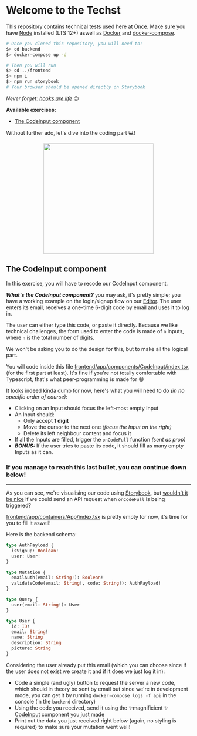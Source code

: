 # Welcome to the Techst

This repository contains technical tests used here at [Once](https://www.once.app). Make sure you have [Node](https://nodejs.org) installed (LTS 12+) aswell as [Docker](https://docs.docker.com/install) and [docker-compose](https://docs.docker.com/compose/install).

```bash
# Once you cloned this repository, you will need to:
$> cd backend
$> docker-compose up -d

# Then you will run
$> cd ../frontend
$> npm i
$> npm run storybook
# Your browser should be opened directly on Storybook
```

_Never forget: [hooks are life](https://www.youtube.com/watch?v=x2QBDQXn3iU)_ :wink:

**Available exercises:**
- [The CodeInput component](#the-codeinput-component)

Without further ado, let's dive into the coding part :computer:!
<p align="center">
  <img width="300" height="300" src="https://media.giphy.com/media/LmNwrBhejkK9EFP504/giphy.gif" />
</p>

## The CodeInput component

In this exercise, you will have to recode our CodeInput component.

**_What's the CodeInput component?_** you may ask, it's pretty simple; you have a working example on the login/signup flow on our [Editor](https://editor.once.app). The user enters its email, receives a one-time 6-digit code by email and uses it to log in.

The user can either type this code, or paste it directly. Because we like technical challenges, the form used to enter the code is made of `n` inputs, where `n` is the total number of digits.

We won't be asking you to do the design for this, but to make all the logical part.

You will code inside this file [frontend/app/components/CodeInput/index.tsx](frontend/app/components/CodeInput/index.tsx) (for the first part at least). It's fine if you're not totally comfortable with Typescript, that's what peer-programming is made for :smile:

It looks indeed kinda dumb for now, here's what you will need to do _(in no specific order of course)_:
- Clicking on an Input should focus the left-most empty Input
- An Input should:
  - Only accept **1 digit**
  - Move the cursor to the next one _(focus the Input on the right)_
  - Delete its left neighbour content and focus it
- If all the Inputs are filled, trigger the `onCodeFull` function _(sent as prop)_
- **_BONUS:_** If the user tries to paste its code, it should fill as many empty Inputs as it can.

### If you manage to reach this last bullet, you can continue down below!

---

As you can see, we're visualising our code using [Storybook](https://storybook.js.org), but [wouldn't it be nice](https://www.youtube.com/watch?v=lD4sxxoJGkA) if we could send an API request when `onCodeFull` is being triggered?

[frontend/app/containers/App/index.tsx](frontend/app/containers/App/index.tsx) is pretty empty for now, it's time for you to fill it aswell!

Here is the backend schema:
```graphql
type AuthPayload {
  isSignup: Boolean!
  user: User!
}

type Mutation {
  emailAuth(email: String!): Boolean!
  validateCode(email: String!, code: String!): AuthPayload!
}

type Query {
  user(email: String!): User
}

type User {
  id: ID!
  email: String!
  name: String
  description: String
  picture: String
}
```
Considering the user already put this email (which you can choose since if the user does not exist we create it and if it does we just log it in):
- Code a simple (and ugly) button to request the server a new code, which should in theory be sent by email but since we're in development mode, you can get it by running `docker-compose logs -f api` in the console (in the `backend` directory)
- Using the code you received, send it using the :sparkles:magnificient :sparkles: [CodeInput](frontend/app/components/CodeInput/index.tsx) component you just made
- Print out the data you just received right below (again, no styling is required) to make sure your mutation went well!
